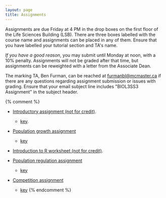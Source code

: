 ```yaml
---
layout: page
title: Assignments
---
```


Assignments are due Friday at 4 PM in the drop boxes on the first floor of the Life Sciences Building (LSB). There are three boxes labelled with the course name and assignments can be placed in any of them. Ensure that you have labelled your tutorial section and TA's name. 

_If you have a good reason_, you may submit until Monday at noon, with a 10% penalty. Assignments will not be graded after that time, but assignments can be reweighted with a letter from the Associate Dean.

The marking TA, Ben Furman, can be reached at furmanbl@mcmaster.ca if there are any questions regarding assignment submission or issues with grading. Ensure that your email subject line includes "BIOL3SS3 Assignment" in the subject header. 

{% comment %} 
* [Introductory assignment (not for credit)](materials/intro.asn.pdf).
  * [key](materials/intro.key.pdf).

* [Population growth assignment](materials/pg.asn.pdf)
  * [key](materials/pg.key.pdf)

* [Introduction to R worksheet (not for credit)](http://lalashan.mcmaster.ca/theobio/3SS/index.php/Introduction_to_R).

* [Population regulation assignment](../../../materials/regulation.asn.pdf)
  * [key](../../../materials/regulation.key.pdf)

* [Competition assignment](../../../materials/competition.asn.pdf)
  * [key](../../../materials/competition.key.pdf)
{% endcomment %} 
